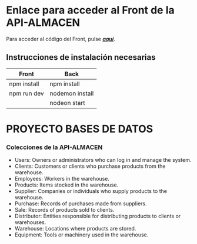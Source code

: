 # Enlace para acceder al Front de la API-ALMACEN
Para acceder al código del Front, pulse __*[aquí](https://github.com/pablarce/ALMACEN-FRONT.git)*__.

## Instrucciones de instalación necesarias
|      Front      |      Back      |
|-----------------|----------------|
| npm install     | npm install    |
| npm run dev     | nodemon install|
|                 | nodeon start   |
# PROYECTO BASES DE DATOS

### Colecciones de la API-ALMACEN
- Users: Owners or administrators who can log in and manage the system.
- Clients: Customers or clients who purchase products from the warehouse.
- Employees: Workers in the warehouse.
- Products: Items stocked in the warehouse.
- Supplier: Companies or individuals who supply products to the warehouse.
- Purchase: Records of purchases made from suppliers.
- Sale: Records of products sold to clients.
- Distributor: Entities responsible for distributing products to clients or warehouses.
- Warehouse: Locations where products are stored.
- Equipment: Tools or machinery used in the warehouse.
